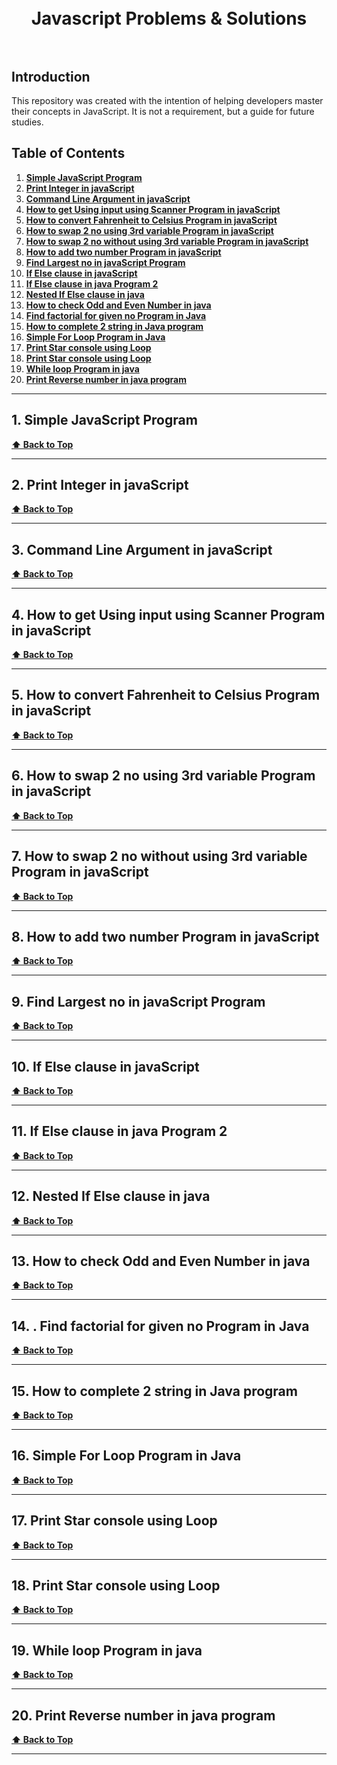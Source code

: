 ﻿<h1 align="center">
  <br>
  Javascript Problems & Solutions
  <br><br>
</h1>

## Introduction

This repository was created with the intention of helping developers master their concepts in JavaScript. It is not a requirement, but a guide for future studies.

## <a id="table-of-contents">Table of Contents</a>

1. **[Simple JavaScript Program](#1-simple-javascript-program)**
2. **[Print Integer in javaScript](#2-print-integer-in-javascript)**
3. **[Command Line Argument in javaScript](#3-Command-Line-Argument-in-javaScript)**
4. **[How to get Using input using Scanner Program in javaScript](#4-How-to-get-Using-input-using-Scanner-Program-in-javaScript)**
5. **[How to convert Fahrenheit to Celsius Program in javaScript](#5-How-to-convert-Fahrenheit-to-Celsius-Program-in-javaScript)**
6. **[How to swap 2 no using 3rd variable Program in javaScript](#6-How-to-swap-2-no-using-3rd-variable-Program-in-javaScript)**
7. **[How to swap 2 no without using 3rd variable Program in javaScript](#7-How-to-swap-2-no-without-using-3rd-variable-Program-in-javaScript)**
8. **[How to add two number Program in javaScript](#8-How-to-add-two-number-Program-in-javaScript)**
9. **[Find Largest no in javaScript Program](#9-Find-Largest-no-in-javaScript-Program)**
10. **[If Else clause in javaScript](#10-If-Else-clause-in-javaScript)**
11. **[If Else clause in java Program 2](#11-If-Else-clause-in-java-Program-2)**
12. **[Nested If Else clause in java](#12-Nested-If-Else-clause-in-java)**
13. **[How to check Odd and Even Number in java](#13-How-to-check-Odd-and-Even-Number-in-java)**
14. **[Find factorial for given no Program in Java](#14-Find-factorial-for-given-no-Program-in-Java)**
15. **[How to complete 2 string in Java program](#15-How-to-complete-2-string-in-Java-program)**
16. **[Simple For Loop Program in Java](#16-Simple-For-Loop-Program-in-Java)**
17. **[Print Star console using Loop](#17-Print-Star-console-using-Loop)**
18. **[Print Star console using Loop](#18-Print-Star-console-using-Loop)**
19. **[While loop Program in java](#19-While-loop-Program-in-java)**
20. **[Print Reverse number in java program](#20-Print-Reverse-number-in-java-program)**

---

## 1. Simple JavaScript Program

**[⬆ Back to Top](#table-of-contents)**

---

## 2. Print Integer in javaScript

**[⬆ Back to Top](#table-of-contents)**

---

## 3. Command Line Argument in javaScript

**[⬆ Back to Top](#table-of-contents)**

---

## 4. How to get Using input using Scanner Program in javaScript

**[⬆ Back to Top](#table-of-contents)**

---

## 5. How to convert Fahrenheit to Celsius Program in javaScript

**[⬆ Back to Top](#table-of-contents)**

---

## 6. How to swap 2 no using 3rd variable Program in javaScript

**[⬆ Back to Top](#table-of-contents)**

---

## 7. How to swap 2 no without using 3rd variable Program in javaScript

**[⬆ Back to Top](#table-of-contents)**

---

## 8. How to add two number Program in javaScript

**[⬆ Back to Top](#table-of-contents)**

---

## 9. Find Largest no in javaScript Program

**[⬆ Back to Top](#table-of-contents)**

---

## 10. If Else clause in javaScript


**[⬆ Back to Top](#table-of-contents)**

---

## 11. If Else clause in java Program 2


**[⬆ Back to Top](#table-of-contents)**

---

## 12. Nested If Else clause in java


**[⬆ Back to Top](#table-of-contents)**

---

## 13. How to check Odd and Even Number in java


**[⬆ Back to Top](#table-of-contents)**

---

## 14. . Find factorial for given no Program in Java


**[⬆ Back to Top](#table-of-contents)**

---

## 15. How to complete 2 string in Java program


**[⬆ Back to Top](#table-of-contents)**

---

## 16. Simple For Loop Program in Java


**[⬆ Back to Top](#table-of-contents)**

---
## 17. Print Star console using Loop


**[⬆ Back to Top](#table-of-contents)**

---
## 18. Print Star console using Loop


**[⬆ Back to Top](#table-of-contents)**

---
## 19. While loop Program in java


**[⬆ Back to Top](#table-of-contents)**

---
## 20. Print Reverse number in java program


**[⬆ Back to Top](#table-of-contents)**

---
